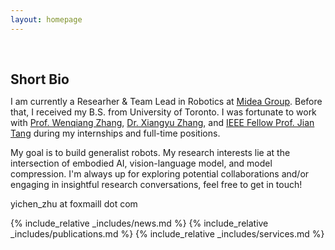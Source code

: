 ```yaml
---
layout: homepage
---
```


<h1 id="about-me"></h1>

<h2 style="margin: 60px 0px 10px;">Short Bio</h2>

I am currently a Researher & Team Lead in Robotics at [Midea Group](https://www.midea.com/us). Before that, I received my B.S. from University of Toronto. I was fortunate to work with [Prof. Wenqiang Zhang](https://www.fudanroilab.com/2021/07/01/WenqiangZhang.html), [Dr. Xiangyu Zhang](https://scholar.google.com/citations?user=yuB-cfoAAAAJ&hl=en), and [IEEE Fellow Prof. Jian Tang](https://ecs.syr.edu/faculty/tang/) during my internships and full-time positions. 

My goal is to build generalist robots. My research interests lie at the intersection of embodied AI, vision-language model, and model compression. I'm always up for exploring potential collaborations and/or engaging in insightful research conversations, feel free to get in touch!

yichen_zhu at foxmaill dot com


{% include_relative _includes/news.md %}
{% include_relative _includes/publications.md %}
{% include_relative _includes/services.md %}


